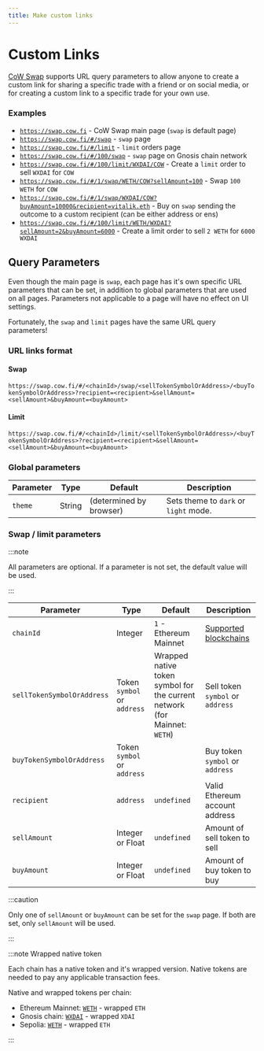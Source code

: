 ```yaml
---
title: Make custom links
---
```


# Custom Links

[CoW Swap](https://swap.cow.fi) supports URL query parameters to allow anyone to create a custom link for sharing a specific trade with a friend or on social media, or for creating a custom link to a specific trade for your own use.

### Examples

- [`https://swap.cow.fi`](https://swap.cow.fi) - CoW Swap main page (`swap` is default page)
- [`https://swap.cow.fi/#/swap`](https://swap.cow.fi/#/swap) - `swap` page
- [`https://swap.cow.fi/#/limit`](https://swap.cow.fi/#/limit) - `limit` orders page
- [`https://swap.cow.fi/#/100/swap`](https://swap.cow.fi/#/100/swap) - `swap` page on Gnosis chain network
- [`https://swap.cow.fi/#/100/limit/WXDAI/COW`](https://swap.cow.fi/#/100/limit/WXDAI/COW) - Create a `limit` order to sell `WXDAI` for `COW`
- [`https://swap.cow.fi/#/1/swap/WETH/COW?sellAmount=100`](https://swap.cow.fi/#/1/swap/WETH/COW?sellAmount=100) - Swap `100 WETH` for `COW`
- [`https://swap.cow.fi/#/1/swap/WXDAI/COW?buyAmount=10000&recipient=vitalik.eth`](https://swap.cow.fi/#/1/swap/WETH/COW?buyAmount=10000&recipient=vitalik.eth) - Buy on `swap` sending the outcome to a custom recipient (can be either address or ens)
- [`https://swap.cow.fi/#/100/limit/WETH/WXDAI?sellAmount=2&buyAmount=6000`](https://swap.cow.fi/#/100/limit/WETH/WXDAI?sellAmount=2&buyAmount=6000) - Create a limit order to sell `2 WETH` for `6000 WXDAI`

## Query Parameters

Even though the main page is `swap`, each page has it's own specific URL parameters that can be set, in addition to global parameters that are used on all pages. Parameters not applicable to a page will have no effect on UI settings.

Fortunately, the `swap` and `limit` pages have the same URL query parameters!

### URL links format

#### Swap

`https://swap.cow.fi/#/<chainId>/swap/<sellTokenSymbolOrAddress>/<buyTokenSymbolOrAddress>?recipient=<recipient>&sellAmount=<sellAmount>&buyAmount=<buyAmount>`

#### Limit

`https://swap.cow.fi/#/<chainId>/limit/<sellTokenSymbolOrAddress>/<buyTokenSymbolOrAddress>?recipient=<recipient>&sellAmount=<sellAmount>&buyAmount=<buyAmount>`

### Global parameters

| **Parameter** | **Type** | **Default** | **Description** |
| --- | --- | --- | --- |
| `theme` | String | (determined by browser) | Sets theme to `dark` or `light` mode. |

### Swap / limit parameters

:::note

All parameters are optional. If a parameter is not set, the default value will be used.

:::

| **Parameter** | **Type** | **Default** | **Description** |
| --- | --- | --- | --- |
| `chainId` | Integer | `1` - Ethereum Mainnet | [Supported blockchains](/cow-protocol/reference/contracts/core#deployments) |
| `sellTokenSymbolOrAddress` | Token `symbol` or `address` | Wrapped native token symbol for the current network (for Mainnet: `WETH`) | Sell token `symbol` or `address` |
| `buyTokenSymbolOrAddress` | Token `symbol` or `address` |  | Buy token `symbol` or `address` |
| `recipient` | `address` | `undefined` | Valid Ethereum account address |
| `sellAmount` | Integer or Float | `undefined` | Amount of sell token to sell |
| `buyAmount` | Integer or Float | `undefined` | Amount of buy token to buy |

:::caution

Only one of `sellAmount` or `buyAmount` can be set for the `swap` page. If both are set, only `sellAmount` will be used.

:::

:::note Wrapped native token

Each chain has a native token and it's wrapped version. Native tokens are needed to pay any applicable transaction fees.

Native and wrapped tokens per chain:

- Ethereum Mainnet: [`WETH`](https://etherscan.io/address/0xc02aaa39b223fe8d0a0e5c4f27ead9083c756cc2) - wrapped `ETH`
- Gnosis chain: [`WXDAI`](https://gnosisscan.io/address/0xe91D153E0b41518A2Ce8Dd3D7944Fa863463a97d) - wrapped `XDAI`
- Sepolia: [`WETH`](https://sepolia.etherscan.io/address/0xfFf9976782d46CC05630D1f6eBAb18b2324d6B14) - wrapped `ETH`

:::
